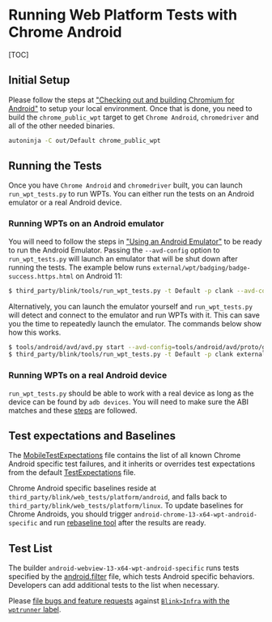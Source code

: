 # Running Web Platform Tests with Chrome Android

[TOC]

## Initial Setup

Please follow the steps at ["Checking out and building Chromium for Android"](/docs/android_build_instructions.md) to
setup your local environment. Once that is done, you need to build the
`chrome_public_wpt` target to get `Chrome Android`, `chromedriver` and all of
the other needed binaries.

```bash
autoninja -C out/Default chrome_public_wpt
```

## Running the Tests

Once you have `Chrome Android` and `chromedriver` built, you can launch
`run_wpt_tests.py` to run WPTs. You can either run the tests on an Android
emulator or a real Android device.

### Running WPTs on an Android emulator

You will need to follow the steps in ["Using an Android Emulator"](/docs/android_emulator.md) to be ready
to run the Android Emulator. Passing the `--avd-config` option to `run_wpt_tests.py` will launch an emulator
that will be shut down after running the tests. The example below runs
`external/wpt/badging/badge-success.https.html` on Android 11:

```bash
$ third_party/blink/tools/run_wpt_tests.py -t Default -p clank --avd-config=tools/android/avd/proto/generic_android30.textpb external/wpt/badging/badge-success.https.html
```

Alternatively, you can launch the emulator yourself and `run_wpt_tests.py` will
detect and connect to the emulator and run WPTs with it. This can save you the
time to repeatedly launch the emulator. The commands below show how this works.

```bash
$ tools/android/avd/avd.py start --avd-config=tools/android/avd/proto/generic_android30.textpb
$ third_party/blink/tools/run_wpt_tests.py -t Default -p clank external/wpt/badging/badge-success.https.html
```

### Running WPTs on a real Android device

`run_wpt_tests.py` should be able to work with a real device as long as the
device can be found by `adb devices`. You will need to make sure the ABI matches
and these
[steps](/docs/android_build_instructions.md#installing-and-running-chromium-on-a-device)
are followed.

## Test expectations and Baselines

The
[MobileTestExpectations](../../third_party/blink/web_tests/MobileTestExpectations) file contains the list of all known Chrome Android
specific test failures, and it inherits or overrides test expectations from the default [TestExpectations](../../third_party/blink/web_tests/TestExpectations) file.

Chrome Android specific baselines reside at `third_party/blink/web_tests/platform/android`, and
falls back to `third_party/blink/web_tests/platform/linux`. To update baselines for Chrome Androids,
you should trigger `android-chrome-13-x64-wpt-android-specific` and run [rebaseline tool](./web_test_expectations.md#How-to-rebaseline) after the results are ready.

## Test List

The builder `android-webview-13-x64-wpt-android-specific` runs tests specified by the [android.filter](../../third_party/blink/web_tests/TestLists/android.filter) file, which tests Android specific behaviors. Developers can add additional tests to the list when necessary.

Please [file bugs and feature requests](https://crbug.com/new) against
[`Blink>Infra` with the `wptrunner`
label](https://bugs.chromium.org/p/chromium/issues/list?q=component%3ABlink%3EInfra%20label%3Awptrunner&can=2).
